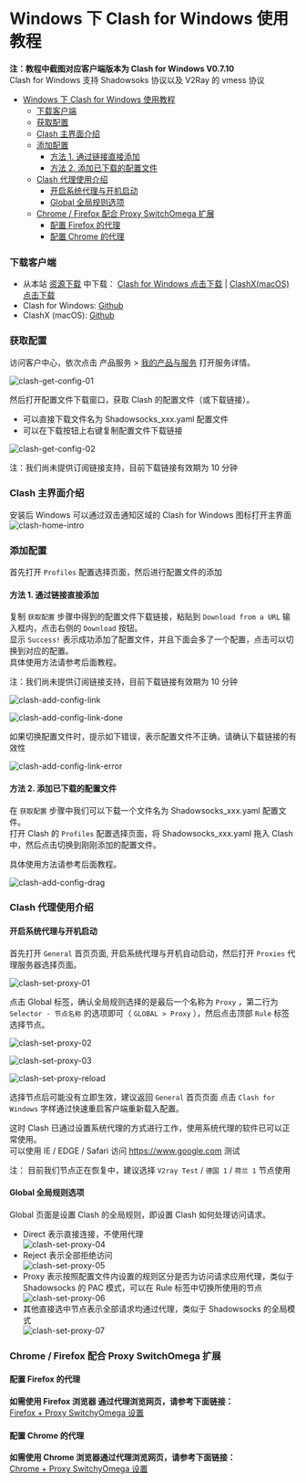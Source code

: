 # Windows 下 Clash for Windows 使用教程 
**注：教程中截图对应客户端版本为 Clash for Windows V0.7.10**   
Clash for Windows 支持 Shadowsoks 协议以及 V2Ray 的 vmess 协议

- [Windows 下 Clash for Windows 使用教程](#windows-下-clash-for-windows-使用教程)
    - [下载客户端](#下载客户端)
    - [获取配置](#获取配置)
    - [Clash 主界面介绍](#clash-主界面介绍)
    - [添加配置](#添加配置)
      - [方法 1. 通过链接直接添加](#方法-1-通过链接直接添加)
      - [方法 2. 添加已下载的配置文件](#方法-2-添加已下载的配置文件)
    - [Clash 代理使用介绍](#clash-代理使用介绍)
      - [开启系统代理与开机启动](#开启系统代理与开机启动)
      - [Global 全局规则选项](#global-全局规则选项)
    - [Chrome / Firefox 配合 Proxy SwitchOmega 扩展](#chrome--firefox-配合-proxy-switchomega-扩展)
      - [配置 Firefox 的代理](#配置-firefox-的代理)
      - [配置 Chrome 的代理](#配置-chrome-的代理)

### 下载客户端   
- 从本站 [资源下载](https://portal.shadowsocks.center/download/category/5/V2Ray-.html) 中下载： [Clash for Windows 点击下载](https://portal.shadowsocks.center/dl.php?type=d&id=85) | [ClashX(macOS) 点击下载](https://portal.shadowsocks.center/dl.php?type=d&id=84)  
- Clash for Windows: [Github](https://github.com/Fndroid/clash_for_windows_pkg/releases)  
- ClashX (macOS): [Github](https://github.com/yichengchen/clashX/releases)

### 获取配置  

访问客户中心，依次点击 产品服务 > [我的产品与服务](https://portal.shadowsocks.center/clientarea.php?action=services
) 打开服务详情。  


![clash-get-config-01](../../assets/images/clash/clash-get-config-01.png)

然后打开配置文件下载窗口，获取 Clash 的配置文件（或下载链接）。   
- 可以直接下载文件名为 Shadowsocks_xxx.yaml 配置文件
- 可以在下载按钮上右键复制配置文件下载链接  

![clash-get-config-02](../../assets/images/clash/clash-get-config-02.png)

注：我们尚未提供订阅链接支持，目前下载链接有效期为 10 分钟

### Clash 主界面介绍
安装后 Windows 可以通过双击通知区域的 Clash for Windows 图标打开主界面  
![clash-home-intro](../../assets/images/clash/clash-home-intro.png)


### 添加配置   
首先打开 `Profiles` 配置选择页面，然后进行配置文件的添加
#### 方法 1. 通过链接直接添加
复制 `获取配置` 步骤中得到的配置文件下载链接，粘贴到 `Download from a URL` 输入框内，点击右侧的 `Download` 按钮。  
显示 `Success!` 表示成功添加了配置文件，并且下面会多了一个配置，点击可以切换到对应的配置。  
具体使用方法请参考后面教程。  

注：我们尚未提供订阅链接支持，目前下载链接有效期为 10 分钟  

![clash-add-config-link](../../assets/images/clash/clash-add-config-link.png)  

![clash-add-config-link-done](../../assets/images/clash/clash-add-config-link-done.png)

如果切换配置文件时，提示如下错误，表示配置文件不正确，请确认下载链接的有效性  

![clash-add-config-link-error](../../assets/images/clash/clash-add-config-link-error.png)


#### 方法  2. 添加已下载的配置文件  
在 `获取配置` 步骤中我们可以下载一个文件名为 Shadowsocks_xxx.yaml 配置文件。  
打开 Clash 的 `Profiles` 配置选择页面，将 Shadowsocks_xxx.yaml 拖入 Clash 中，然后点击切换到刚刚添加的配置文件。   

具体使用方法请参考后面教程。

![clash-add-config-drag](../../assets/images/clash/clash-add-config-drag.gif)  

### Clash 代理使用介绍

#### 开启系统代理与开机启动  
首先打开 `General` 首页页面, 开启系统代理与开机自动启动，然后打开 `Proxies` 代理服务器选择页面。  

![clash-set-proxy-01](../../assets/images/clash/clash-set-proxy-01.png)   

点击 Global 标签，确认全局规则选择的是最后一个名称为 `Proxy` ，第二行为 `Selector - 节点名称` 的选项即可（ `GLOBAL > Proxy` ），然后点击顶部 `Rule` 标签选择节点。  

![clash-set-proxy-02](../../assets/images/clash/clash-set-proxy-02.png)    

![clash-set-proxy-03](../../assets/images/clash/clash-set-proxy-03.png)

![clash-set-proxy-reload](../../assets/images/clash/clash-set-proxy-reload.png)

选择节点后可能没有立即生效，建议返回 `General` 首页页面 点击 `Clash for Windows` 字样通过快速重启客户端重新载入配置。  

这时 Clash 已通过设置系统代理的方式进行工作，使用系统代理的软件已可以正常使用。  
可以使用 IE / EDGE / Safari 访问 https://www.google.com 测试  

注： 目前我们节点正在恢复中，建议选择 `V2ray Test` / `德国 1` / `荷兰 1` 节点使用

#### Global 全局规则选项  
Global 页面是设置 Clash 的全局规则，即设置 Clash 如何处理访问请求。
- Direct 表示直接连接，不使用代理    
![clash-set-proxy-04](../../assets/images/clash/clash-set-proxy-04.png)  
- Reject 表示全部拒绝访问   
![clash-set-proxy-05](../../assets/images/clash/clash-set-proxy-05.png)    
- Proxy 表示按照配置文件内设置的规则区分是否为访问请求应用代理，类似于 Shadowsocks 的 PAC 模式，可以在 Rule 标签中切换所使用的节点    
![clash-set-proxy-06](../../assets/images/clash/clash-set-proxy-06.png)  
- 其他直接选中节点表示全部请求均通过代理，类似于 Shadowsocks 的全局模式   
![clash-set-proxy-07](../../assets/images/clash/clash-set-proxy-07.png)  

### Chrome / Firefox 配合 Proxy SwitchOmega 扩展
#### 	配置 Firefox 的代理

**如需使用 Firefox 浏览器	通过代理浏览网页，请参考下面链接：**  
[Firefox + Proxy SwitchyOmega 设置](../../zh_CN/browser/firefox-setup-guide.md)

#### 配置 Chrome 的代理

**如需使用 Chrome 浏览器通过代理浏览网页，请参考下面链接：**  
[Chrome + Proxy SwitchyOmega 设置](../../zh_CN/browser/chrome-setup-guide.md)
